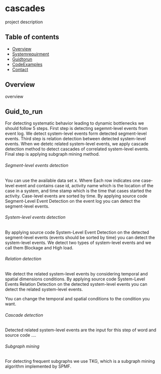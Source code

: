 # cascades

project description

## Table of contents
* [Overview](#Overview)
* [Systemrequirment](#system_requirment)
* [Guidtorun](#Guid_to_run)
* [CodeExamples](#Code_Examples)
* [Contact](#contact)

## Overview
overview

## Guid_to_run
For detecting systematic behavior leading to dynamic bottlenecks we should follow 5 steps. First step is detecting segemnt-level events from event log. We detect system-level events form detected segment-level events. Third step is relation detection between detected system-level events. When we detetc related system-level events, we apply cascade detection method to detect cascades of correlated system-level events. Final step is applying subgraph mining method.

###### Segment-level events detection


You can use the available data set x. Where Each row indicates one case-level event and contains case id, activity name which is the location of the case in a system, and time stamp which is the time that cases started the activity. Case-level events are sorted by time. By applying source code Segment-Level Event Detection on the event log you can detect the segment-level events.

###### System-level events detection

By applying source code System-Level Event Detection on the detected segment-level events (events should be sorted by time) you can detect the system-level events. We detect two types of system-level events and we call them Blockage and High load. 

###### Relation detection

We detect the related system-level events by considering temporal and spatial dimensions conditions. By applying source code System-Level Events Relation Detection on the detected system-level events you can detect the related system-level events.

You can change the temporal and spatial conditions to the condition you want.

###### Cascade detection

Detected related system-level events are the input for this step of word and source code ....

###### Subgraph mining

For detecting frequent subgraphs we use TKG, which is a subgraph mining algorithm implemented by SPMF.
